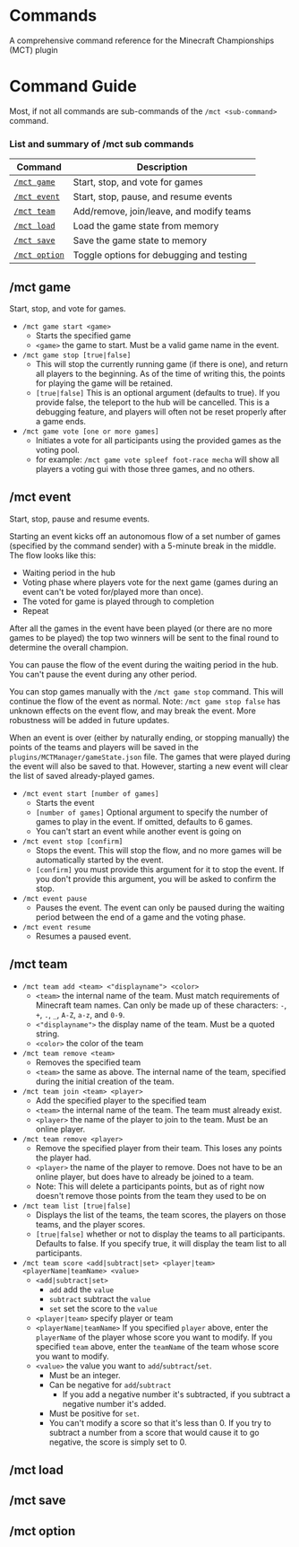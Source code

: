 # Commands

A comprehensive command reference for the Minecraft Championships (MCT) plugin

# Command Guide

Most, if not all commands are sub-commands of the `/mct <sub-command>` command.

### List and summary of /mct sub commands

| Command                      | Description                              |
|------------------------------|------------------------------------------|
| [`/mct game`](#mct-game)     | Start, stop, and vote for games          |
| [`/mct event`](#mct-event)   | Start, stop, pause, and resume events    |
| [`/mct team`](#mct-team)     | Add/remove, join/leave, and modify teams |
| [`/mct load`](#mct-load)     | Load the game state from memory          |
| [`/mct save`](#mct-save)     | Save the game state to memory            |
| [`/mct option`](#mct-option) | Toggle options for debugging and testing |

## /mct game

Start, stop, and vote for games.

- `/mct game start <game>`
  - Starts the specified game
  - `<game>` the game to start. Must be a valid game name in the event.
- `/mct game stop [true|false]`
  - This will stop the currently running game (if there is one), and return all players to the beginning. As of the time of writing this, the points for playing the game will be retained.
  - `[true|false]` This is an optional argument (defaults to true). If you provide false, the teleport to the hub will be cancelled. This is a debugging feature, and players will often not be reset properly after a game ends.
- `/mct game vote [one or more games]`
  - Initiates a vote for all participants using the provided games as the voting pool.
  - for example: `/mct game vote spleef foot-race mecha` will show all players a voting gui with those three games, and no others.

## /mct event

Start, stop, pause and resume events.

Starting an event kicks off an autonomous flow of a set number of games (specified by the command sender) with a 5-minute break in the middle. The flow looks like this:

- Waiting period in the hub
- Voting phase where players vote for the next game (games during an event can't be voted for/played more than once).
- The voted for game is played through to completion
- Repeat

After all the games in the event have been played (or there are no more games to be played) the top two winners will be sent to the final round to determine the overall champion. 

You can pause the flow of the event during the waiting period in the hub. You can't pause the event during any other period.

You can stop games manually with the `/mct game stop` command. This will continue the flow of the event as normal. Note: `/mct game stop false` has unknown effects on the event flow, and may break the event. More robustness will be added in future updates. 

When an event is over (either by naturally ending, or stopping manually) the points of the teams and players will be saved in the `plugins/MCTManager/gameState.json` file. The games that were played during the event will also be saved to that. However, starting a new event will clear the list of saved already-played games. 

- `/mct event start [number of games]`
  - Starts the event
  - `[number of games]` Optional argument to specify the number of games to play in the event. If omitted, defaults to 6 games.
  - You can't start an event while another event is going on
- `/mct event stop [confirm]`
  - Stops the event. This will stop the flow, and no more games will be automatically started by the event. 
  - `[confirm]` you must provide this argument for it to stop the event. If you don't provide this argument, you will be asked to confirm the stop.
- `/mct event pause`
  - Pauses the event. The event can only be paused during the waiting period between the end of a game and the voting phase. 
- `/mct event resume`
  - Resumes a paused event.


## /mct team

- `/mct team add <team> <"displayname"> <color>`
  - `<team>` the internal name of the team. Must match requirements of Minecraft team names. Can only be made up of these characters: `-`, `+`, `.`, `_`, `A-Z`, `a-z`, and `0-9`.
  - `<"displayname">` the display name of the team. Must be a quoted string.
  - `<color>` the color of the team
- `/mct team remove <team>`
  - Removes the specified team
  - `<team>` the same as above. The internal name of the team, specified during the initial creation of the team.
- `/mct team join <team> <player>`
  - Add the specified player to the specified team
  - `<team>` the internal name of the team. The team must already exist.
  - `<player>` the name of the player to join to the team. Must be an online player.
- `/mct team remove <player>`
  - Remove the specified player from their team. This loses any points the player had.
  - `<player>` the name of the player to remove. Does not have to be an online player, but does have to already be joined to a team.
  - Note: This will delete a participants points, but as of right now doesn't remove those points from the team they used to be on
- `/mct team list [true|false]`
  - Displays the list of the teams, the team scores, the players on those teams, and the player scores.
  - `[true|false]` whether or not to display the teams to all participants. Defaults to false. If you specify true, it will display the team list to all participants.
- `/mct team score <add|subtract|set> <player|team> <playerName|teamName> <value>`
  - `<add|subtract|set>`
    - `add` add the `value`
    - `subtract` subtract the `value`
    - `set` set the score to the `value`
  - `<player|team>` specify player or team
  - `<playerName|teamName>` If you specified `player` above, enter the `playerName` of the player whose score you want to modify. If you specified `team` above, enter the `teamName` of the team whose score you want to modify.
  - `<value>` the value you want to `add`/`subtract`/`set`.
    - Must be an integer.
    - Can be negative for `add`/`subtract`
      - If you add a negative number it's subtracted, if you subtract a negative number it's added.
    - Must be positive for `set`.
    - You can't modify a score so that it's less than 0. If you try to subtract a number from a score that would cause it to go negative, the score is simply set to 0.

## /mct load

## /mct save

## /mct option
